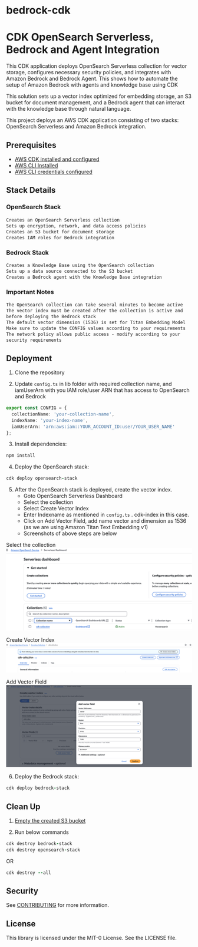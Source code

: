 # bedrock-cdk

# CDK OpenSearch Serverless, Bedrock and Agent Integration

This CDK application deploys OpenSearch Serverless collection for vector storage, configures necessary security policies, and integrates with Amazon Bedrock and Bedrock Agent. This shows how to automate the setup of Amazon Bedrock with agents and knowledge base using CDK

This solution sets up a vector index optimized for embedding storage, an S3 bucket for document management, and a Bedrock agent that can interact with the knowledge base through natural language.

This project deploys an AWS CDK application consisting of two stacks: OpenSearch Serverless and Amazon Bedrock integration.

## Prerequisites

- [AWS CDK installed and configured](https://docs.aws.amazon.com/cdk/v2/guide/getting_started.html)
- [AWS CLI Installed](https://docs.aws.amazon.com/cli/latest/userguide/getting-started-install.html)
- [AWS CLI credentials configured](https://docs.aws.amazon.com/cli/v1/userguide/cli-chap-configure.html)


## Stack Details

### OpenSearch Stack

    Creates an OpenSearch Serverless collection
    Sets up encryption, network, and data access policies
    Creates an S3 bucket for document storage
    Creates IAM roles for Bedrock integration

### Bedrock Stack

    Creates a Knowledge Base using the OpenSearch collection
    Sets up a data source connected to the S3 bucket
    Creates a Bedrock agent with the Knowledge Base integration

### Important Notes

    The OpenSearch collection can take several minutes to become active
    The vector index must be created after the collection is active and before deploying the Bedrock stack
    The default vector dimension (1536) is set for Titan Embedding Model
    Make sure to update the CONFIG values according to your requirements
    The network policy allows public access - modify according to your security requirements



## Deployment

1. Clone the repository

2. Update `config.ts` in lib folder with required collection name, and iamUserArn with you IAM role/user ARN that has access to OpenSearch and Bedrock

```typescript
export const CONFIG = {
  collectionName: 'your-collection-name',
  indexName: 'your-index-name',
  iamUserArn: 'arn:aws:iam::YOUR_ACCOUNT_ID:user/YOUR_USER_NAME'
};
```

3. Install dependencies:

```ruby
npm install
```

4. Deploy the OpenSearch stack:

```ruby
cdk deploy opensearch-stack
```

5. After the OpenSearch stack is deployed, create the vector index.
    - Goto OpenSearch Serverless Dashboard
    - Select the collection
    - Select Create Vector Index
    - Enter Indexname as mentioned in `config.ts` . cdk-index in this case.
    - Click on Add Vector Field, add name vector and dimension as 1536 (as we are using Amazon Titan Text Embedding v1)
    - Screenshots of above steps are below

Select the collection
![Select the collection](img1.png)

Create Vector Index
![Create Vector Index](img2.png)

Add Vector Field
![Add Vector Field](img3.png)


6. Deploy the Bedrock stack:

```ruby
cdk deploy bedrock-stack
```

## Clean Up

1. [Empty the created S3 bucket](https://docs.aws.amazon.com/AmazonS3/latest/userguide/DeletingObjects.html)

2. Run below commands

```ruby
cdk destroy bedrock-stack
cdk destroy opensearch-stack
```

OR

```ruby
cdk destroy --all
```

## Security

See [CONTRIBUTING](CONTRIBUTING.md#security-issue-notifications) for more information.

## License
This library is licensed under the MIT-0 License. See the LICENSE file.

